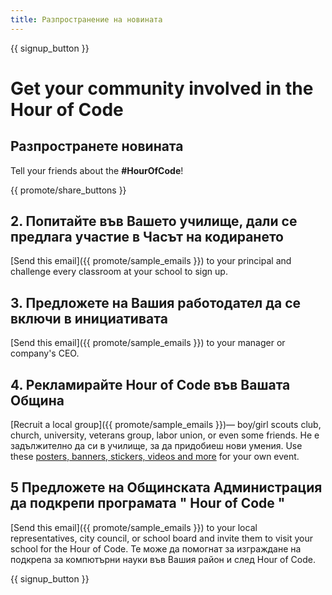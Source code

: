 ```yaml
---
title: Разпространение на новината
---
```


{{ signup_button }}

# Get your community involved in the Hour of Code

## Разпространете новината

Tell your friends about the **#HourOfCode**!

{{ promote/share_buttons }}

## 2. Попитайте във Вашето училище, дали се предлага участие в Часът на кодирането

[Send this email]({{ promote/sample_emails }}) to your principal and challenge every classroom at your school to sign up.

## 3. Предложете на Вашия работодател да се включи в инициативата

[Send this email]({{ promote/sample_emails }}) to your manager or company's CEO.

## 4. Рекламирайте Hour of Code във Вашата Община

[Recruit a local group]({{ promote/sample_emails }})— boy/girl scouts club, church, university, veterans group, labor union, or even some friends. Не е задължително да си в училище, за да придобиеш нови умения. Use these [posters, banners, stickers, videos and more](/promote/resources) for your own event.

## 5 Предложете на Общинската Администрация да подкрепи програмата " Hour of Code "

[Send this email]({{ promote/sample_emails }}) to your local representatives, city council, or school board and invite them to visit your school for the Hour of Code. Те може да помогнат за изграждане на подкрепа за компютърни науки във Вашия район и след Hour of Code.

{{ signup_button }}